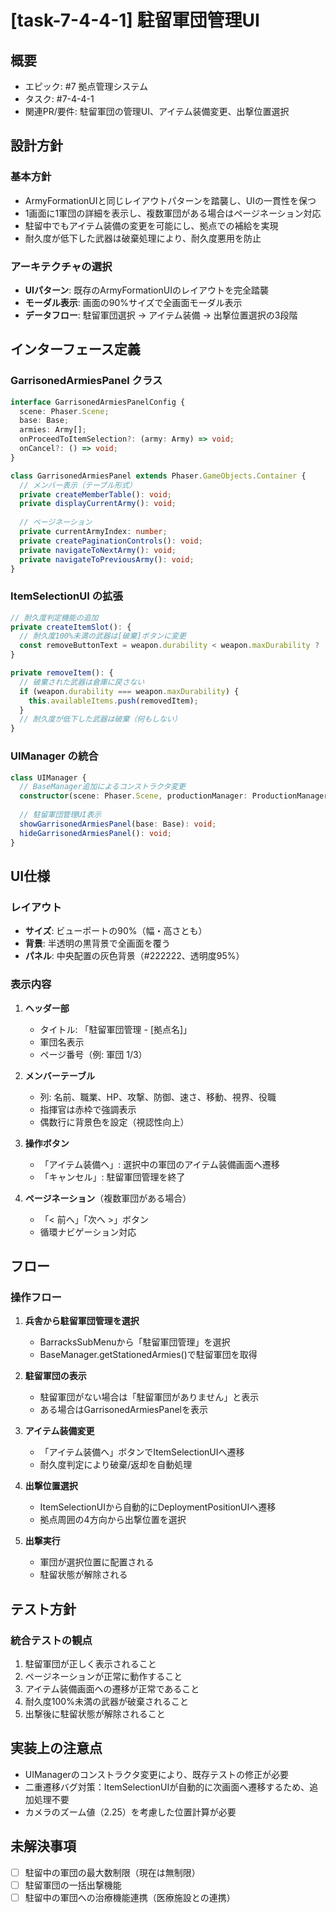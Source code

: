 # [task-7-4-4-1] 駐留軍団管理UI

## 概要
- エピック: #7 拠点管理システム
- タスク: #7-4-4-1
- 関連PR/要件: 駐留軍団の管理UI、アイテム装備変更、出撃位置選択

## 設計方針

### 基本方針
- ArmyFormationUIと同じレイアウトパターンを踏襲し、UIの一貫性を保つ
- 1画面に1軍団の詳細を表示し、複数軍団がある場合はページネーション対応
- 駐留中でもアイテム装備の変更を可能にし、拠点での補給を実現
- 耐久度が低下した武器は破棄処理により、耐久度悪用を防止

### アーキテクチャの選択
- **UIパターン**: 既存のArmyFormationUIのレイアウトを完全踏襲
- **モーダル表示**: 画面の90%サイズで全画面モーダル表示
- **データフロー**: 駐留軍団選択 → アイテム装備 → 出撃位置選択の3段階

## インターフェース定義

### GarrisonedArmiesPanel クラス
```typescript
interface GarrisonedArmiesPanelConfig {
  scene: Phaser.Scene;
  base: Base;
  armies: Army[];
  onProceedToItemSelection?: (army: Army) => void;
  onCancel?: () => void;
}

class GarrisonedArmiesPanel extends Phaser.GameObjects.Container {
  // メンバー表示（テーブル形式）
  private createMemberTable(): void;
  private displayCurrentArmy(): void;
  
  // ページネーション
  private currentArmyIndex: number;
  private createPaginationControls(): void;
  private navigateToNextArmy(): void;
  private navigateToPreviousArmy(): void;
}
```

### ItemSelectionUI の拡張
```typescript
// 耐久度判定機能の追加
private createItemSlot(): {
  // 耐久度100%未満の武器は[破棄]ボタンに変更
  const removeButtonText = weapon.durability < weapon.maxDurability ? '[破棄]' : '[×]';
}

private removeItem(): {
  // 破棄された武器は倉庫に戻さない
  if (weapon.durability === weapon.maxDurability) {
    this.availableItems.push(removedItem);
  }
  // 耐久度が低下した武器は破棄（何もしない）
}
```

### UIManager の統合
```typescript
class UIManager {
  // BaseManager追加によるコンストラクタ変更
  constructor(scene: Phaser.Scene, productionManager: ProductionManager, baseManager: any);
  
  // 駐留軍団管理UI表示
  showGarrisonedArmiesPanel(base: Base): void;
  hideGarrisonedArmiesPanel(): void;
}
```

## UI仕様

### レイアウト
- **サイズ**: ビューポートの90%（幅・高さとも）
- **背景**: 半透明の黒背景で全画面を覆う
- **パネル**: 中央配置の灰色背景（#222222、透明度95%）

### 表示内容
1. **ヘッダー部**
   - タイトル: 「駐留軍団管理 - [拠点名]」
   - 軍団名表示
   - ページ番号（例: 軍団 1/3）

2. **メンバーテーブル**
   - 列: 名前、職業、HP、攻撃、防御、速さ、移動、視界、役職
   - 指揮官は赤枠で強調表示
   - 偶数行に背景色を設定（視認性向上）

3. **操作ボタン**
   - 「アイテム装備へ」: 選択中の軍団のアイテム装備画面へ遷移
   - 「キャンセル」: 駐留軍団管理を終了

4. **ページネーション**（複数軍団がある場合）
   - 「< 前へ」「次へ >」ボタン
   - 循環ナビゲーション対応

## フロー

### 操作フロー
1. **兵舎から駐留軍団管理を選択**
   - BarracksSubMenuから「駐留軍団管理」を選択
   - BaseManager.getStationedArmies()で駐留軍団を取得

2. **駐留軍団の表示**
   - 駐留軍団がない場合は「駐留軍団がありません」と表示
   - ある場合はGarrisonedArmiesPanelを表示

3. **アイテム装備変更**
   - 「アイテム装備へ」ボタンでItemSelectionUIへ遷移
   - 耐久度判定により破棄/返却を自動処理

4. **出撃位置選択**
   - ItemSelectionUIから自動的にDeploymentPositionUIへ遷移
   - 拠点周囲の4方向から出撃位置を選択

5. **出撃実行**
   - 軍団が選択位置に配置される
   - 駐留状態が解除される

## テスト方針

### 統合テストの観点
1. 駐留軍団が正しく表示されること
2. ページネーションが正常に動作すること
3. アイテム装備画面への遷移が正常であること
4. 耐久度100%未満の武器が破棄されること
5. 出撃後に駐留状態が解除されること

## 実装上の注意点
- UIManagerのコンストラクタ変更により、既存テストの修正が必要
- 二重遷移バグ対策：ItemSelectionUIが自動的に次画面へ遷移するため、追加処理不要
- カメラのズーム値（2.25）を考慮した位置計算が必要

## 未解決事項
- [ ] 駐留中の軍団の最大数制限（現在は無制限）
- [ ] 駐留軍団の一括出撃機能
- [ ] 駐留中の軍団への治療機能連携（医療施設との連携）